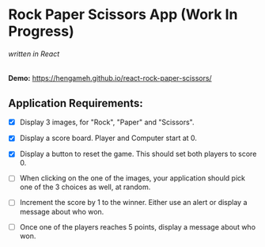 # Rock Paper Scissors App (Work In Progress)
###### written in React



**Demo:** https://hengameh.github.io/react-rock-paper-scissors/

## Application Requirements:

- [x] Display 3 images, for "Rock", "Paper" and "Scissors".

- [x] Display a score board. Player and Computer start at 0.

- [x] Display a button to reset the game. This should set both players to score 0.

- [ ] When clicking on the one of the images, your application should pick one of the 3 choices as well, at random.

- [ ] Increment the score by 1 to the winner. Either use an alert or display a message about who won.

- [ ] Once one of the players reaches 5 points, display a message about who won.

